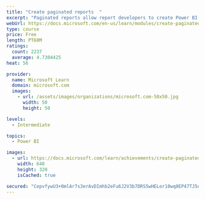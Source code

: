```yaml
---
title: "Create paginated reports  "
excerpt: "Paginated reports allow report developers to create Power BI artifacts that have tightly controlled rendering requirements. Paginated reports are ideal for creating sales invoices, receipts, purchase orders, and tabular data. This module will teach you how to create reports, add parameters, and work with tables and charts in paginated reports."
webUrl: https://docs.microsoft.com/en-us/learn/modules/create-paginated-reports-power-bi/
type: course
price: Free
length: PT60M
ratings:
  count: 2237
  average: 4.7304425
heat: 56

provider:
  name: Microsoft Learn
  domain: microsoft.com
  images:
    - url: /assets/images/organizations/microsoft.com-50x50.jpg
      width: 50
      height: 50

levels:
  - Intermediate

topics:
  - Power BI

images:
  - url: https://docs.microsoft.com/learn/achievements/create-paginated-reports-power-bi-social.png
    width: 640
    height: 320
    isCached: true

secured: "CepvfywU3+0mlAr7s3erAvDImhb2eFu6J2V3b7DRS5wHELor10wq0EP47TJ5oPGEd+CEzz8R3pWysXM25OiNToVCh/Ujfg+2FyEy4elCPuL+TluqBBb7ifDG5IMm5ayBm5YJUc3bg0CYN5S8rT8qH98Xz/P3vWGkLmmAP6tr93GKR1C5c8Xx+VhWotXcIng1rzFjdNXLsExUCf9+2Q/0Ntau1qsZUyMxTzl2SFs+Rxwwi8mGxm39KptWEFVTCeUsgASEf17ckJ+73/1r0sO5zSCTvH96e+qJDT+cqCe8Q8IT559/M7xPoGP+ZRRPP1hxj9Xk4DGF3hZiDFI4KWfuZJSekqe/erhiJsHF1p0IkbeLo82i78ajJvGTIYM28dW95ECxmMWk7NeOkp1HRVcCGKgO+mHPXeN6SJxLrNUbEes=;yVshC+0voNWcHLBRG1LgCA=="
---
```


